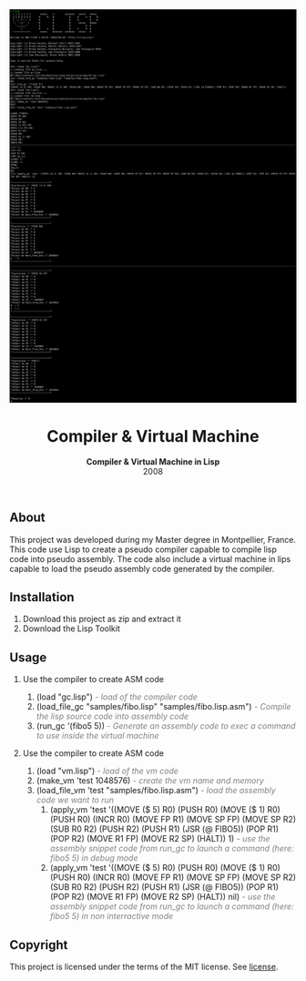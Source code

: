 <div align="center"><img src="assets/screenshot.png"></div>
<h1 align="center">Compiler & Virtual Machine</h1>
<p align="center">
<strong>Compiler & Virtual Machine in Lisp</strong>
<br>2008
</p>
<br/>
<h2>About</h2>
This project was developed during my Master degree in Montpellier, France.
<br/>
This code use Lisp to create a pseudo compiler capable to compile lisp code into pseudo assembly. The code also include a virtual machine in lips capable to load the pseudo assembly code generated by the compiler.
<br/>

<h2>Installation</h2>

1. Download this project as zip and extract it
2. Download the Lisp Toolkit 

<h2>Usage</h2>

1. Use the compiler to create ASM code
    1. (load "gc.lisp") <span style="color:gray">*- load of the compiler code*</span>
    2. (load_file_gc "samples/fibo.lisp" "samples/fibo.lisp.asm") <span style="color:gray">*- Compile the lisp source code into assembly code*</span>
    3. (run_gc '(fibo5 5)) <span style="color:gray">*- Generate an assembly code to exec a command to use inside the virtual machine*</span>

2. Use the compiler to create ASM code
    1. (load "vm.lisp") <span style="color:gray">*- load of the vm code*</span>
    2. (make_vm 'test 1048576) <span style="color:gray">*- create the vm name and memory*</span>
    3. (load_file_vm 'test "samples/fibo.lisp.asm") <span style="color:gray">*- load the assembly code we want to run*</span>
        1. (apply_vm 'test '((MOVE ($ 5) R0) (PUSH R0) (MOVE ($ 1) R0) (PUSH R0) (INCR R0) (MOVE FP R1) (MOVE SP FP) (MOVE SP R2) (SUB R0 R2) (PUSH R2) (PUSH R1) (JSR (@ FIBO5)) (POP R1) (POP R2) (MOVE R1 FP) (MOVE R2 SP) (HALT)) 1) <span style="color:gray">*- use the assembly snippet code from run_gc to launch a command (here: fibo5 5) in debug mode*</span>
        2. (apply_vm 'test '((MOVE ($ 5) R0) (PUSH R0) (MOVE ($ 1) R0) (PUSH R0) (INCR R0) (MOVE FP R1) (MOVE SP FP) (MOVE SP R2) (SUB R0 R2) (PUSH R2) (PUSH R1) (JSR (@ FIBO5)) (POP R1) (POP R2) (MOVE R1 FP) (MOVE R2 SP) (HALT)) nil) <span style="color:gray">*- use the assembly snippet code from run_gc to launch a command (here: fibo5 5) in non interractive mode*</span>


<h2>Copyright</h2>
This project is licensed under the terms of the MIT license. See <a href="LICENSE">license</a>.